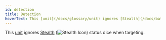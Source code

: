 ```yaml
---
id: detection
title: Detection
hoverText: This [unit](/docs/glossary/unit) ignores [Stealth](/docs/battles/status-effects/stealth) status dice when targeting.
---
```


This [unit](/docs/glossary/unit) ignores [Stealth](/docs/battles/status-effects/stealth) (<img src="/icons/stealth.svg" alt="Stealth Icon" className="icon-svg" />) status dice when targeting.

